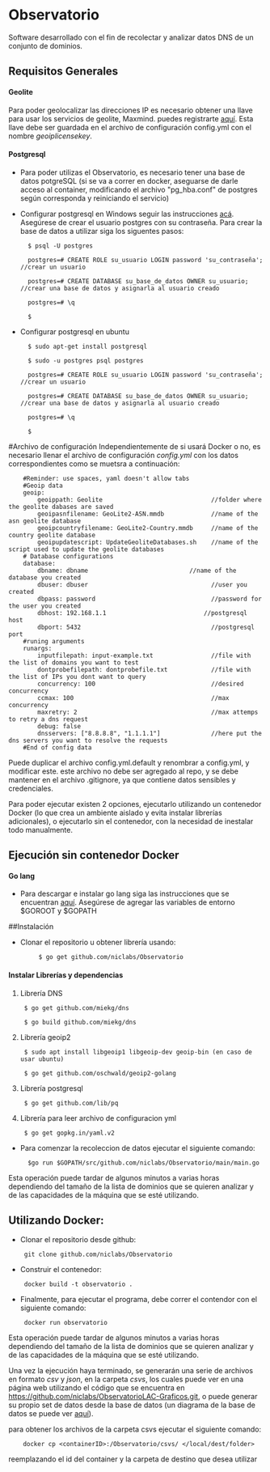 # Observatorio
Software desarrollado con el fin de recolectar y analizar datos DNS de un conjunto de dominios.



## Requisitos Generales
#### Geolite
Para poder geolocalizar las direcciones IP es necesario obtener una llave para usar los servicios de geolite, Maxmind. puedes registrarte [aquí](https://www.maxmind.com/en/geolite2/signup).
Esta llave debe ser guardada en el archivo de configuración config.yml con el nombre *geoiplicensekey*.

#### Postgresql
- Para poder utilizas el Observatorio, es necesario tener una base de datos potgreSQL
(si se va a correr en docker, aseguarse de darle acceso al container, modificando el archivo "pg_hba.conf" de postgres según corresponda y reiniciando el servicio)
- Configurar postgresql en Windows seguir las instrucciones [acá](https://www.postgresql.org/download/windows/). Asegúrese de crear el usuario postgres con su contraseña. Para crear la base de datos a utilizar siga los siguentes pasos:
    
        $ psql -U postgres
    
        postgres=# CREATE ROLE su_usuario LOGIN password 'su_contraseña'; //crear un usuario
    
        postgres=# CREATE DATABASE su_base_de_datos OWNER su_usuario; //crear una base de datos y asignarla al usuario creado
    
        postgres=# \q
    
        $
- Configurar postgresql en ubuntu

        $ sudo apt-get install postgresql
    
        $ sudo -u postgres psql postgres
            
        postgres=# CREATE ROLE su_usuario LOGIN password 'su_contraseña'; //crear un usuario
            
        postgres=# CREATE DATABASE su_base_de_datos OWNER su_usuario; //crear una base de datos y asignarla al usuario creado
            
        postgres=# \q
    
        $

#Archivo de configuración
 Independientemente de si usará Docker o no, es necesario llenar el archivo de configuración *config.yml* con los datos correspondientes
como se muetsra a continuación:

        #Reminder: use spaces, yaml doesn't allow tabs
        #Geoip data
        geoip:
            geoippath: Geolite                              //folder where the geolite dabases are saved
            geoipasnfilename: GeoLite2-ASN.mmdb             //name of the asn geolite database
            geoipcountryfilename: GeoLite2-Country.mmdb     //name of the country geolite database
            geoipupdatescript: UpdateGeoliteDatabases.sh    //name of the script used to update the geolite databases
        # Database configurations
        database:
            dbname: dbname                            //name of the database you created
            dbuser: dbuser                                  //user you created
            dbpass: password                                //password for the user you created
            dbhost: 192.168.1.1                           //postgresql host
            dbport: 5432                                    //postgresql port
        #runing arguments
        runargs:
            inputfilepath: input-example.txt                //file with the list of domains you want to test
            dontprobefilepath: dontprobefile.txt            //file with the list of IPs you dont want to query
            concurrency: 100                                //desired concurrency
            ccmax: 100                                      //max concurrency
            maxretry: 2                                     //max attemps to retry a dns request
            debug: false        
            dnsservers: ["8.8.8.8", "1.1.1.1"]              //here put the dns servers you want to resolve the requests
        #End of config data
Puede duplicar el archivo config.yml.default y renombrar a config.yml, y modificar este. este archivo no debe ser agregado al repo, y se debe mantener en el archivo .gitignore, ya que contiene datos sensibles y credenciales.

Para poder ejecutar existen 2 opciones, ejecutarlo utilizando un contenedor Docker (lo que crea un ambiente aislado y evita instalar librerías adicionales), o ejecutarlo sin el contenedor, con la necesidad de inestalar todo manualmente.

## Ejecución sin contenedor Docker

#### Go lang
- Para descargar e instalar go lang siga las instrucciones que se encuentran [aquí](https://golang.org/doc/install).
Asegúrese de agregar las variables de entorno $GOROOT y $GOPATH

##Instalación

- Clonar el repositorio u obtener librería usando:

           $ go get github.com/niclabs/Observatorio

#### Instalar Librerías y dependencias

1. Librería DNS

        $ go get github.com/miekg/dns

        $ go build github.com/miekg/dns

2. Librería geoip2

        $ sudo apt install libgeoip1 libgeoip-dev geoip-bin (en caso de usar ubuntu)

        $ go get github.com/oschwald/geoip2-golang

3. Librería postgresql

        $ go get github.com/lib/pq

4. Librería para leer archivo de configuracion yml 

        $ go get gopkg.in/yaml.v2

- Para comenzar la recoleccion de datos ejecutar el siguiente comando:

        $go run $GOPATH/src/github.com/niclabs/Observatorio/main/main.go

Esta operación puede tardar de algunos minutos a varias horas dependiendo del tamaño de la lista de dominios que se quieren analizar y de las capacidades de la máquina que se esté utilizando.




## Utilizando Docker:

        
 - Clonar el repositorio desde github:
 
        git clone github.com/niclabs/Observatorio
        
 - Construir el contenedor:
 
        docker build -t observatorio .  
        
 - Finalmente, para ejecutar el programa, debe correr el contendor con el siguiente comando:
      
        docker run observatorio
        
 Esta operación puede tardar de algunos minutos a varias horas dependiendo del tamaño de la lista de dominios que se quieren analizar y de las capacidades de la máquina que se esté utilizando.
        

Una vez la ejecución haya terminado, se generarán una serie de archivos en formato *csv* y *json*, en la carpeta *csvs*, los cuales puede ver en una página web utilizando el código que se encuentra en https://github.com/niclabs/ObservatorioLAC-Graficos.git, o puede generar su propio set de datos desde la base de datos (un diagrama de la base de datos se puede ver [aquí](https://github.com/niclabs/Observatorio/wiki/database)). 

para obtener los archivos de la carpeta csvs ejecutar el siguiente comando:

        docker cp <containerID>:/Observatorio/csvs/ </local/dest/folder>

reemplazando el id del container y la carpeta de destino que desea utilizar



